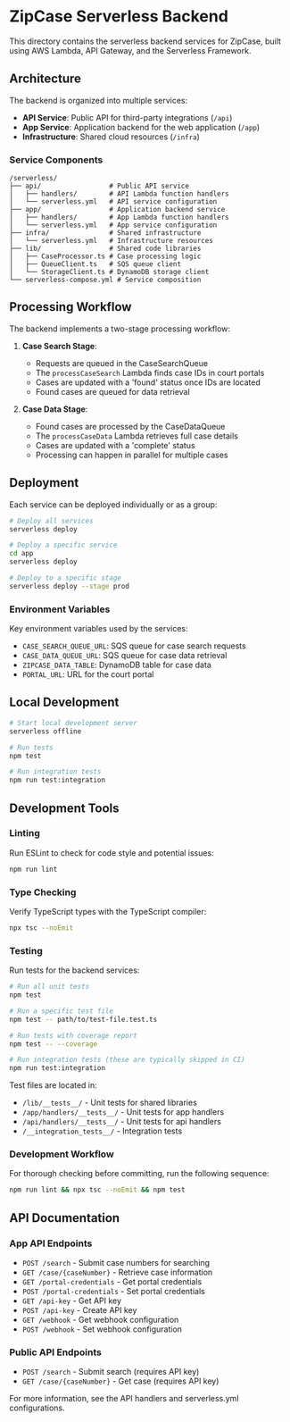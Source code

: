 # ZipCase Serverless Backend

This directory contains the serverless backend services for ZipCase, built using AWS Lambda, API Gateway, and the Serverless Framework.

## Architecture

The backend is organized into multiple services:

- **API Service**: Public API for third-party integrations (`/api`)
- **App Service**: Application backend for the web application (`/app`)
- **Infrastructure**: Shared cloud resources (`/infra`)

### Service Components

```
/serverless/
├── api/                 # Public API service
│   ├── handlers/        # API Lambda function handlers
│   └── serverless.yml   # API service configuration
├── app/                 # Application backend service
│   ├── handlers/        # App Lambda function handlers
│   └── serverless.yml   # App service configuration
├── infra/               # Shared infrastructure
│   └── serverless.yml   # Infrastructure resources
├── lib/                 # Shared code libraries
│   ├── CaseProcessor.ts # Case processing logic
│   ├── QueueClient.ts   # SQS queue client
│   └── StorageClient.ts # DynamoDB storage client
└── serverless-compose.yml # Service composition
```

## Processing Workflow

The backend implements a two-stage processing workflow:

1. **Case Search Stage**:
   - Requests are queued in the CaseSearchQueue
   - The `processCaseSearch` Lambda finds case IDs in court portals
   - Cases are updated with a 'found' status once IDs are located
   - Found cases are queued for data retrieval

2. **Case Data Stage**:
   - Found cases are processed by the CaseDataQueue
   - The `processCaseData` Lambda retrieves full case details
   - Cases are updated with a 'complete' status
   - Processing can happen in parallel for multiple cases

## Deployment

Each service can be deployed individually or as a group:

```bash
# Deploy all services
serverless deploy

# Deploy a specific service
cd app
serverless deploy

# Deploy to a specific stage
serverless deploy --stage prod
```

### Environment Variables

Key environment variables used by the services:

- `CASE_SEARCH_QUEUE_URL`: SQS queue for case search requests
- `CASE_DATA_QUEUE_URL`: SQS queue for case data retrieval
- `ZIPCASE_DATA_TABLE`: DynamoDB table for case data
- `PORTAL_URL`: URL for the court portal

## Local Development

```bash
# Start local development server
serverless offline

# Run tests
npm test

# Run integration tests
npm run test:integration
```

## Development Tools

### Linting

Run ESLint to check for code style and potential issues:

```bash
npm run lint
```

### Type Checking

Verify TypeScript types with the TypeScript compiler:

```bash
npx tsc --noEmit
```

### Testing

Run tests for the backend services:

```bash
# Run all unit tests
npm test

# Run a specific test file
npm test -- path/to/test-file.test.ts

# Run tests with coverage report
npm test -- --coverage

# Run integration tests (these are typically skipped in CI)
npm run test:integration
```

Test files are located in:
- `/lib/__tests__/` - Unit tests for shared libraries
- `/app/handlers/__tests__/` - Unit tests for app handlers
- `/api/handlers/__tests__/` - Unit tests for api handlers
- `/__integration_tests__/` - Integration tests

### Development Workflow

For thorough checking before committing, run the following sequence:

```bash
npm run lint && npx tsc --noEmit && npm test
```

## API Documentation

### App API Endpoints

- `POST /search` - Submit case numbers for searching
- `GET /case/{caseNumber}` - Retrieve case information
- `GET /portal-credentials` - Get portal credentials
- `POST /portal-credentials` - Set portal credentials
- `GET /api-key` - Get API key
- `POST /api-key` - Create API key
- `GET /webhook` - Get webhook configuration
- `POST /webhook` - Set webhook configuration

### Public API Endpoints

- `POST /search` - Submit search (requires API key)
- `GET /case/{caseNumber}` - Get case (requires API key)

For more information, see the API handlers and serverless.yml configurations.